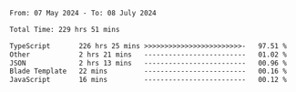 
<!--START_SECTION:waka-->

```txt
From: 07 May 2024 - To: 08 July 2024

Total Time: 229 hrs 51 mins

TypeScript       226 hrs 25 mins >>>>>>>>>>>>>>>>>>>>>>>>-   97.51 %
Other            2 hrs 21 mins   -------------------------   01.02 %
JSON             2 hrs 13 mins   -------------------------   00.96 %
Blade Template   22 mins         -------------------------   00.16 %
JavaScript       16 mins         -------------------------   00.12 %
```

<!--END_SECTION:waka-->

<!--

### Hi there 👋
**Iam-cesar/Iam-cesar** is a ✨ _special_ ✨ repository because its `README.md` (this file) appears on your GitHub profile.

Here are some ideas to get you started:

- 🔭 I’m currently working on ...
- 🌱 I’m currently learning ...
- 👯 I’m looking to collaborate on ...
- 🤔 I’m looking for help with ...
- 💬 Ask me about ...
- 📫 How to reach me: ...
- 😄 Pronouns: ...
- ⚡ Fun fact: ...
-->
